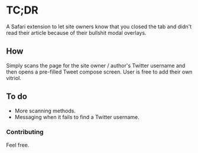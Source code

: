 # TC;DR

A Safari extension to let site owners know that you closed the tab and didn't read their article because of their bullshit modal overlays.

## How

Simply scans the page for the site owner / author's Twitter username and then opens a pre-filled Tweet compose screen. User is free to add their own vitriol.

## To do

* More scanning methods.
* Messaging when it fails to find a Twitter username.

### Contributing

Feel free.
